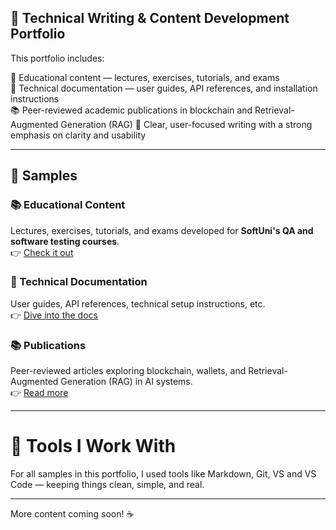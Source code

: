 ## 📝 Technical Writing & Content Development Portfolio

This portfolio includes:

🧠 Educational content — lectures, exercises, tutorials, and exams  
📘 Technical documentation — user guides, API references, and installation instructions  
📚 Peer-reviewed academic publications in blockchain and Retrieval-Augmented Generation (RAG)
🎯 Clear, user-focused writing with a strong emphasis on clarity and usability  

---

## 📂 Samples

### 📚 Educational Content
Lectures, exercises, tutorials, and exams developed for **SoftUni's QA and software testing courses**.    
👉 [Check it out](./educational-content/README.md)

### 📘 Technical Documentation  
User guides, API references, technical setup instructions, etc.  
👉 [Dive into the docs](./technical-docs/README.md)

### 📚 Publications  
Peer-reviewed articles exploring blockchain, wallets, and Retrieval-Augmented Generation (RAG) in AI systems.  
👉 [Read more](./publications/README.md)

---

# 🧰 Tools I Work With

For all samples in this portfolio, I used tools like Markdown, Git, VS and VS Code — keeping things clean, simple, and real.

---

More content coming soon! ☕

